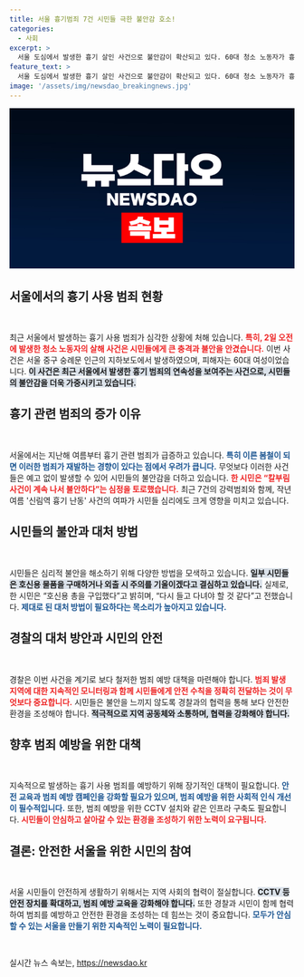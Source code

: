 ```yaml
---
title: 서울 흉기범죄 7건 시민들 극한 불안감 호소!
categories:
  - 사회
excerpt: >
  서울 도심에서 발생한 흉기 살인 사건으로 불안감이 확산되고 있다. 60대 청소 노동자가 흉기에 의해 피살되며, 최근 닷새간 세 건의 강력범죄가 발생. 시민들은 다시 겁에 질려 안전을 불안해하고 있다.
feature_text: >
  서울 도심에서 발생한 흉기 살인 사건으로 불안감이 확산되고 있다. 60대 청소 노동자가 흉기에 의해 피살되며, 최근 닷새간 세 건의 강력범죄가 발생. 시민들은 다시 겁에 질려 안전을 불안해하고 있다.
image: '/assets/img/newsdao_breakingnews.jpg'
---
```


<p><img src="/assets/img/newsdao_breakingnews.jpg" alt="ranknews 속보" /></p>

<h2 data-ke-size="size26">서울에서의 흉기 사용 범죄 현황</h2>

<p data-ke-size="size16">&nbsp;</p>

<p>최근 서울에서 발생하는 흉기 사용 범죄가 심각한 상황에 처해 있습니다. <b><span style="color: #ee2323;">특히, 2일 오전에 발생한 청소 노동자의 살해 사건은 시민들에게 큰 충격과 불안을 안겼습니다.</span></b> 이번 사건은 서울 중구 숭례문 인근의 지하보도에서 발생하였으며, 피해자는 60대 여성이었습니다. <b><span style="background-color: #21538527;">이 사건은 최근 서울에서 발생한 흉기 범죄의 연속성을 보여주는 사건으로, 시민들의 불안감을 더욱 가중시키고 있습니다.</span></b></p>

<h2 data-ke-size="size26">흉기 관련 범죄의 증가 이유</h2>

<p data-ke-size="size16">&nbsp;</p>

<p>서울에서는 지난해 여름부터 흉기 관련 범죄가 급증하고 있습니다. <b><span style="color: #1a5490;">특히 이른 봄철이 되면 이러한 범죄가 재발하는 경향이 있다는 점에서 우려가 큽니다.</span></b> 무엇보다 이러한 사건들은 예고 없이 발생할 수 있어 시민들의 불안감을 더하고 있습니다. <b><span style="color: #ee2323;">한 시민은 “칼부림 사건이 계속 나서 불안하다”는 심정을 토로했습니다.</span></b> 최근 7건의 강력범죄와 함께, 작년 여름 '신림역 흉기 난동' 사건의 여파가 시민들 심리에도 크게 영향을 미치고 있습니다.</p>

<h2 data-ke-size="size26">시민들의 불안과 대처 방법</h2>

<p data-ke-size="size16">&nbsp;</p>

<p>시민들은 심리적 불안을 해소하기 위해 다양한 방법을 모색하고 있습니다. <b><span style="background-color: #21538527;">일부 시민들은 호신용 물품을 구매하거나 외출 시 주의를 기울이겠다고 결심하고 있습니다.</span></b> 실제로, 한 시민은 “호신용 총을 구입했다”고 밝히며, “다시 들고 다녀야 할 것 같다”고 전했습니다. <b><span style="color: #1a5490;">제대로 된 대처 방법이 필요하다는 목소리가 높아지고 있습니다.</span></b></p>

<h2 data-ke-size="size26">경찰의 대처 방안과 시민의 안전</h2>

<p data-ke-size="size16">&nbsp;</p>

<p>경찰은 이번 사건을 계기로 보다 철저한 범죄 예방 대책을 마련해야 합니다. <b><span style="color: #ee2323;">범죄 발생 지역에 대한 지속적인 모니터링과 함께 시민들에게 안전 수칙을 정확히 전달하는 것이 무엇보다 중요합니다.</span></b> 시민들은 불안을 느끼지 않도록 경찰과의 협력을 통해 보다 안전한 환경을 조성해야 합니다. <b><span style="background-color: #21538527;">적극적으로 지역 공동체와 소통하며, 협력을 강화해야 합니다.</span></b></p>

<h2 data-ke-size="size26">향후 범죄 예방을 위한 대책</h2>

<p data-ke-size="size16">&nbsp;</p>

<p>지속적으로 발생하는 흉기 사용 범죄를 예방하기 위해 장기적인 대책이 필요합니다. <b><span style="color: #1a5490;">안전 교육과 범죄 예방 캠페인을 강화할 필요가 있으며, 범죄 예방을 위한 사회적 인식 개선이 필수적입니다.</span></b> 또한, 범죄 예방을 위한 CCTV 설치와 같은 인프라 구축도 필요합니다. <b><span style="color: #ee2323;">시민들이 안심하고 살아갈 수 있는 환경을 조성하기 위한 노력이 요구됩니다.</span></b></p>

<h2 data-ke-size="size26">결론: 안전한 서울을 위한 시민의 참여</h2>

<p data-ke-size="size16">&nbsp;</p>

<p>서울 시민들이 안전하게 생활하기 위해서는 지역 사회의 협력이 절실합니다. <b><span style="background-color: #21538527;">CCTV 등 안전 장치를 확대하고, 범죄 예방 교육을 강화해야 합니다.</span></b> 또한 경찰과 시민이 함께 협력하여 범죄를 예방하고 안전한 환경을 조성하는 데 힘쓰는 것이 중요합니다. <b><span style="color: #1a5490;">모두가 안심할 수 있는 서울을 만들기 위한 지속적인 노력이 필요합니다.</span></b></p>

<p data-ke-size="size16">&nbsp;</p>
실시간 뉴스 속보는, <a href="https://newsdao.kr" rel="dofollow">https://newsdao.kr</a>


